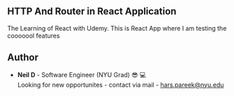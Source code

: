 ## HTTP And Router in React Application
The Learning of React with Udemy. This is React App where I am testing the cooooool features

## Author
* **Neil D** - Software Engineer (NYU Grad) :sunglasses: :computer:
<br />Looking for new opportunites - contact via mail - hars.pareek@nyu.edu
